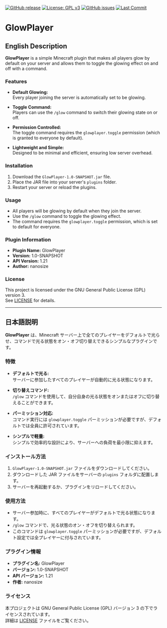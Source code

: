 [![GitHub release](https://img.shields.io/github/v/release/noasaba/GlowPlayer?include_prereleases)](https://github.com/noasaba/GlowPlayer/releases)
[![License: GPL v3](https://img.shields.io/badge/License-GPLv3-blue.svg)](https://www.gnu.org/licenses/gpl-3.0)
[![GitHub issues](https://img.shields.io/github/issues/noasaba/GlowPlayer)](https://github.com/noasaba/GlowPlayer/issues)
[![Last Commit](https://img.shields.io/github/last-commit/noasaba/GlowPlayer)](https://github.com/noasaba/GlowPlayer/commits)


# GlowPlayer

## English Description

**GlowPlayer** is a simple Minecraft plugin that makes all players glow by default on your server and allows them to toggle the glowing effect on and off with a command.

### Features

- **Default Glowing:**  
  Every player joining the server is automatically set to be glowing.
  
- **Toggle Command:**  
  Players can use the `/glow` command to switch their glowing state on or off.

- **Permission Controlled:**  
  The toggle command requires the `glowplayer.toggle` permission (which is granted to everyone by default).

- **Lightweight and Simple:**  
  Designed to be minimal and efficient, ensuring low server overhead.

### Installation

1. Download the `GlowPlayer-1.0-SNAPSHOT.jar` file.
2. Place the JAR file into your server's `plugins` folder.
3. Restart your server or reload the plugins.

### Usage

- All players will be glowing by default when they join the server.
- Use the `/glow` command to toggle the glowing effect.
- The command requires the `glowplayer.toggle` permission, which is set to default for everyone.

### Plugin Information

- **Plugin Name:** GlowPlayer
- **Version:** 1.0-SNAPSHOT
- **API Version:** 1.21
- **Author:** nanosize

### License

This project is licensed under the GNU General Public License (GPL) version 3.  
See [LICENSE](LICENSE) for details.

---

## 日本語説明

**GlowPlayer** は、Minecraft サーバー上で全てのプレイヤーをデフォルトで光らせ、コマンドで光る状態をオン・オフ切り替えできるシンプルなプラグインです。

### 特徴

- **デフォルトで光る:**  
  サーバーに参加したすべてのプレイヤーが自動的に光る状態になります。
  
- **切り替えコマンド:**  
  `/glow` コマンドを使用して、自分自身の光る状態をオンまたはオフに切り替えることができます。

- **パーミッション対応:**  
  コマンド実行には `glowplayer.toggle` パーミッションが必要ですが、デフォルトでは全員に許可されています。

- **シンプルで軽量:**  
  シンプルで効率的な設計により、サーバーへの負荷を最小限に抑えます。

### インストール方法

1. `GlowPlayer-1.0-SNAPSHOT.jar` ファイルをダウンロードしてください。
2. ダウンロードした JAR ファイルをサーバーの `plugins` フォルダに配置します。
3. サーバーを再起動するか、プラグインをリロードしてください。

### 使用方法

- サーバー参加時に、すべてのプレイヤーがデフォルトで光る状態になります。
- `/glow` コマンドで、光る状態のオン・オフを切り替えられます。
- このコマンドは `glowplayer.toggle` パーミッションが必要ですが、デフォルト設定では全プレイヤーに付与されています。

### プラグイン情報

- **プラグイン名:** GlowPlayer
- **バージョン:** 1.0-SNAPSHOT
- **API バージョン:** 1.21
- **作者:** nanosize

### ライセンス

本プロジェクトは GNU General Public License (GPL) バージョン 3 の下でライセンスされています。  
詳細は [LICENSE](LICENSE) ファイルをご覧ください。
